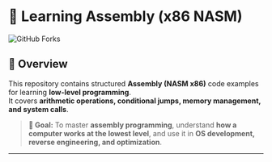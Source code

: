 # 🚀 Learning Assembly (x86 NASM)

![GitHub Forks](https://img.shields.io/github/forks/OgShadoww?style=social)  

## 📌 Overview  
This repository contains structured **Assembly (NASM x86)** code examples for learning **low-level programming**.  
It covers **arithmetic operations, conditional jumps, memory management, and system calls**.

> **🎯 Goal:** To master **assembly programming**, understand **how a computer works at the lowest level**, and use it in **OS development, reverse engineering, and optimization**.

---

